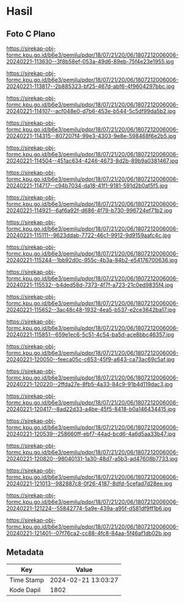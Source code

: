 # Hasil

## Foto C Plano

https://sirekap-obj-formc.kpu.go.id/b6e3/pemilu/pdpr/18/07/21/20/06/1807212006006-20240221-113630--3f8b58ef-053a-49d6-89eb-75f4e23e1955.jpg

https://sirekap-obj-formc.kpu.go.id/b6e3/pemilu/pdpr/18/07/21/20/06/1807212006006-20240221-113817--2b885323-bf25-467d-abf6-4f9604297bbc.jpg

https://sirekap-obj-formc.kpu.go.id/b6e3/pemilu/pdpr/18/07/21/20/06/1807212006006-20240221-114107--acf048e0-d7b6-453e-b544-5c5df99da5b2.jpg

https://sirekap-obj-formc.kpu.go.id/b6e3/pemilu/pdpr/18/07/21/20/06/1807212006006-20240221-114315--807207f4-99e3-4303-9e8e-598468f6e2b5.jpg

https://sirekap-obj-formc.kpu.go.id/b6e3/pemilu/pdpr/18/07/21/20/06/1807212006006-20240221-114504--451ac634-4246-4673-8d2b-89b9a0381467.jpg

https://sirekap-obj-formc.kpu.go.id/b6e3/pemilu/pdpr/18/07/21/20/06/1807212006006-20240221-114717--c94b7034-da18-41f1-9181-591d2b0af5f5.jpg

https://sirekap-obj-formc.kpu.go.id/b6e3/pemilu/pdpr/18/07/21/20/06/1807212006006-20240221-114921--6af6a92f-d686-4f79-b730-996724ef71b2.jpg

https://sirekap-obj-formc.kpu.go.id/b6e3/pemilu/pdpr/18/07/21/20/06/1807212006006-20240221-115111--9623ddab-7722-46c1-9912-9d9159aafc4c.jpg

https://sirekap-obj-formc.kpu.go.id/b6e3/pemilu/pdpr/18/07/21/20/06/1807212006006-20240221-115244--1bb92d0c-955c-4b3a-84b2-e54176700636.jpg

https://sirekap-obj-formc.kpu.go.id/b6e3/pemilu/pdpr/18/07/21/20/06/1807212006006-20240221-115532--b4ded58d-7373-4f7f-a723-21c0ed9835f4.jpg

https://sirekap-obj-formc.kpu.go.id/b6e3/pemilu/pdpr/18/07/21/20/06/1807212006006-20240221-115652--3ac48c48-1932-4ea5-b537-e2ce3642ba17.jpg

https://sirekap-obj-formc.kpu.go.id/b6e3/pemilu/pdpr/18/07/21/20/06/1807212006006-20240221-115851--659e1ec6-5c51-4c54-ba5d-ace8bbc46357.jpg

https://sirekap-obj-formc.kpu.go.id/b6e3/pemilu/pdpr/18/07/21/20/06/1807212006006-20240221-120050--feeca05c-c653-45f9-a643-ca73ac69c5af.jpg

https://sirekap-obj-formc.kpu.go.id/b6e3/pemilu/pdpr/18/07/21/20/06/1807212006006-20240221-120220--2ffda27e-8fb5-4a33-84c9-91b4d119dac3.jpg

https://sirekap-obj-formc.kpu.go.id/b6e3/pemilu/pdpr/18/07/21/20/06/1807212006006-20240221-120417--8ad22d33-a4be-45f5-8418-b0a146434415.jpg

https://sirekap-obj-formc.kpu.go.id/b6e3/pemilu/pdpr/18/07/21/20/06/1807212006006-20240221-120539--258660ff-ebf7-44ad-bcd6-4a6d5aa33b47.jpg

https://sirekap-obj-formc.kpu.go.id/b6e3/pemilu/pdpr/18/07/21/20/06/1807212006006-20240221-120820--98040131-1a30-48d7-a5b3-ad47608b7733.jpg

https://sirekap-obj-formc.kpu.go.id/b6e3/pemilu/pdpr/18/07/21/20/06/1807212006006-20240221-121013--982887c8-0f26-4187-8dfd-5cefad7d28ee.jpg

https://sirekap-obj-formc.kpu.go.id/b6e3/pemilu/pdpr/18/07/21/20/06/1807212006006-20240221-121224--55842774-5a9e-439a-a95f-d581df9ff1b6.jpg

https://sirekap-obj-formc.kpu.go.id/b6e3/pemilu/pdpr/18/07/21/20/06/1807212006006-20240221-121401--07f76ca2-cc88-4fc8-84aa-5f46af1db02b.jpg


## Metadata

| Key        | Value               |
| ---------- | ------------------- |
| Time Stamp | 2024-02-21 13:03:27 |
| Kode Dapil | 1802                |



